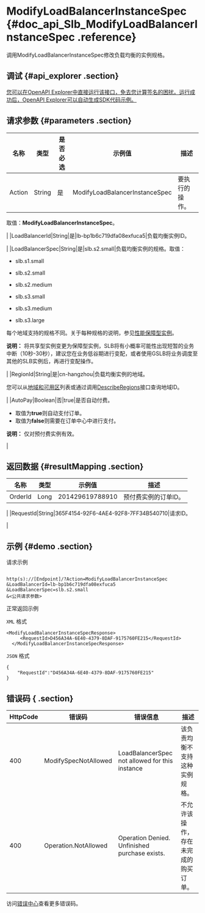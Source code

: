 # ModifyLoadBalancerInstanceSpec {#doc_api_Slb_ModifyLoadBalancerInstanceSpec .reference}

调用ModifyLoadBalancerInstanceSpec修改负载均衡的实例规格。

## 调试 {#api_explorer .section}

[您可以在OpenAPI Explorer中直接运行该接口，免去您计算签名的困扰。运行成功后，OpenAPI Explorer可以自动生成SDK代码示例。](https://api.aliyun.com/#product=Slb&api=ModifyLoadBalancerInstanceSpec&type=RPC&version=2014-05-15)

## 请求参数 {#parameters .section}

|名称|类型|是否必选|示例值|描述|
|--|--|----|---|--|
|Action|String|是|ModifyLoadBalancerInstanceSpec|要执行的操作。

 取值：**ModifyLoadBalancerInstanceSpec**。

 |
|LoadBalancerId|String|是|lb-bp1b6c719dfa08exfuca5|负载均衡实例ID。

 |
|LoadBalancerSpec|String|是|slb.s2.small|负载均衡实例的规格。取值：

 -   slb.s1.small

 -   slb.s2.small
-   slb.s2.medium
-   slb.s3.small
-   slb.s3.medium
-   slb.s3.large

 每个地域支持的规格不同。关于每种规格的说明，参见[性能保障型实例](~~55193~~)。

 **说明：** 将共享型实例变更为保障型实例，SLB将有小概率可能性出现短暂的业务中断（10秒-30秒），建议您在业务低谷期进行变配，或者使用GSLB将业务调度至其他的SLB实例后，再进行变配操作。

 |
|RegionId|String|是|cn-hangzhou|负载均衡实例的地域。

 您可以从[地域和可用区](~~40654~~)列表或通过调用[DescribeRegions](~~25609~~)接口查询地域ID。

 |
|AutoPay|Boolean|否|true|是否自动付费。

 -   取值为**true**则自动支付订单。
-   取值为**false**则需要在订单中心中进行支付。

 **说明：** 仅对预付费实例有效。

 |

## 返回数据 {#resultMapping .section}

|名称|类型|示例值|描述|
|--|--|---|--|
|OrderId|Long|201429619788910|预付费实例的订单ID。

 |
|RequestId|String|365F4154-92F6-4AE4-92F8-7FF34B540710|请求ID。

 |

## 示例 {#demo .section}

请求示例

``` {#request_demo}

http(s)://[Endpoint]/?Action=ModifyLoadBalancerInstanceSpec
&LoadBalancerId=lb-bp1b6c719dfa08exfuca5
&LoadBalancerSpec=slb.s2.small
&<公共请求参数>

```

正常返回示例

`XML` 格式

``` {#xml_return_success_demo}
<ModifyLoadBalancerInstanceSpecResponse>
     <RequestId>D456A34A-6E40-4379-8DAF-9175760FE215</RequestId>
  </ModifyLoadBalancerInstanceSpecResponse>
```

`JSON` 格式

``` {#json_return_success_demo}
{
	"RequestId":"D456A34A-6E40-4379-8DAF-9175760FE215"
}
```

## 错误码 { .section}

|HttpCode|错误码|错误信息|描述|
|--------|---|----|--|
|400|ModifySpecNotAllowed|LoadBalancerSpec not allowed for this instance|该负责均衡不支持这种实例规格。|
|400|Operation.NotAllowed|Operation Denied. Unfinished purchase exists.|不允许该操作，存在未完成的购买订单。|

访问[错误中心](https://error-center.alibabacloud.com/status/product/Slb)查看更多错误码。

